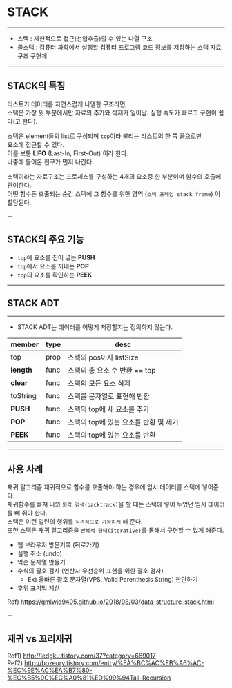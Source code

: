 
# STACK

---

- 스택 : 제한적으로 접근(선입후출)할 수 있는 나열 구조  
- 콜스택 : 컴퓨터 과학에서 실행할 컴퓨터 프로그램 코드 정보를 저장하는 스택 자료구조 구현체

---

## STACK의 특징

  리스트가 데이터를 자연스럽게 나열한 구조라면,  
  스택은 가장 윗 부분에서만 자료의 추가와 삭제가 일어남.
  실행 속도가 빠르고 구현이 쉽다(고 한다).

  스택은 element들의 list로 구성되며 `top`이라 불리는 리스트의 한 쪽 끝으로만  
  요소에 접근할 수 있다.  
  이를 보통 __LIFO__ (Last-In, First-Out) 이라 한다.  
  나중에 들어온 친구가 먼저 나간다.  

  스택이라는 자료구조는 프로세스를 구성하는 4개의 요소중 한 부분이며 함수의 호출에 관여한다.  
  어떤 함수든 호출되는 순간 스택에 그 함수를 위한 영역 (`스택 프레임 stack frame`) 이 할당된다.  

--

## STACK의 주요 기능

  - `top`에 요소를 집어 넣는 __PUSH__  
  - `top`에서 요소를 꺼내는 __POP__  
  - `top`의 요소를 확인하는 __PEEK__  

---

## STACK ADT

---

- STACK ADT는 데이터를 어떻게 저장할지는 정의하지 않는다.

| member            | type   | desc |  
| ---               | ---    | ---  |
| top               | prop   | 스택의 pos이자 listSize |
| __length__        | func   | 스택의 총 요소 수 반환 == top |
| __clear__         | func   | 스택의 모든 요소 삭제  |
| toString          | func   | 스택를 문자열로 표현해 반환 |
| __PUSH__          | func   | 스택의 top에 새 요소를 추가 |
| __POP__           | func   | 스택의 top에 있는 요소를 반환 및 제거 |
| __PEEK__          | func   | 스택의 top에 있는 요소를 반환 |

---

## 사용 사례

재귀 알고리즘
재귀적으로 함수를 호출해야 하는 경우에 임시 데이터를 스택에 넣어준다.  
재귀함수를 빠져 나와 `퇴각 검색(backtrack)`을 할 때는 스택에 넣어 두었던 임시 데이터를 빼 줘야 한다.  
스택은 이런 일련의 행위를 `직관적으로 가능하게` 해 준다.  
또한 스택은 재귀 알고리즘을 `반복적 형태(iterative)`를 통해서 구현할 수 있게 해준다.  

- 웹 브라우저 방문기록 (뒤로가기)
- 실행 취소 (undo)
- 역순 문자열 만들기
- 수식의 괄호 검사 (연산자 우선순위 표현을 위한 괄호 검사)
  - Ex) 올바른 괄호 문자열(VPS, Valid Parenthesis String) 판단하기
- 후위 표기법 계산
  
Ref) https://gmlwjd9405.github.io/2018/08/03/data-structure-stack.html

--

## 재귀 vs 꼬리재귀

Ref1) http://ledgku.tistory.com/37?category=669017  
Ref2) http://bozeury.tistory.com/entry/%EA%BC%AC%EB%A6%AC-%EC%9E%AC%EA%B7%80-%EC%B5%9C%EC%A0%81%ED%99%94Tail-Recursion  